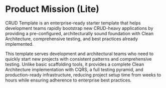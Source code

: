 # Product Mission (Lite)

CRUD Template is an enterprise-ready starter template that helps development teams rapidly bootstrap new CRUD-heavy applications by providing a pre-configured, architecturally sound foundation with Clean Architecture, comprehensive testing, and best practices already implemented.

This template serves development and architectural teams who need to quickly start new projects with consistent patterns and comprehensive testing. Unlike basic scaffolding tools, it provides a complete Clean Architecture implementation with CQRS, a full testing pyramid, and production-ready infrastructure, reducing project setup time from weeks to hours while ensuring adherence to enterprise best practices.